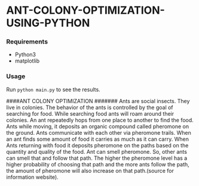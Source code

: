 # ANT-COLONY-OPTIMIZATION-USING-PYTHON

### Requirements
* Python3
* matplotlib

### Usage
Run `python main.py` to see the results.


####ANT COLONY OPTIMIZATION #######
Ants are social insects. They live in colonies. The behavior of the ants is controlled by the goal of searching for food. While searching food ants will roam around their colonies. An ant repeatedly hops from one place to another to find the food. Ants while moving, it deposits an organic compound called pheromone on the ground. Ants communicate with each other via pheromone trails. When an ant finds some amount of food it carries as much as it can carry. When Ants returning with food it deposits pheromone on the paths based on the quantity and quality of the food. Ant can smell pheromone. So, other ants can smell that and follow that path. The higher the pheromone level has a higher probability of choosing that path and the more ants follow the path, the amount of pheromone will also increase on that path.(source for information website).





